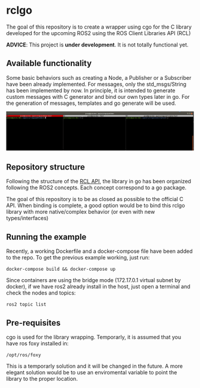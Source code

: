# rclgo

The goal of this repository is to create a wrapper using cgo for the C library developed for the upcoming ROS2 using the ROS Client Libraries API (RCL)

**ADVICE**: This project is **under development**. It is not totally functional yet.

## Available functionality

Some basic behaviors such as creating a Node, a Publisher or a Subscriber have been already implemented. For messages, only the std_msgs/String has been implemented by now. In principle, it is intended to generate custom messages with C generator and bind our own types later in go. For the generation of messages, templates and go generate will be used.

![snapshot](ros2go.gif)

## Repository structure
Following the structure of the [RCL API](http://docs.ros2.org/latest/api/rcl/index.html), the library in go has been organized following the ROS2 concepts. Each concept correspond to a go package.

The goal of this repository is to be as closed as possible to the official C API. When binding is complete, a good option would be to bind this rclgo library with more native/complex behavior (or even with new types/interfaces)

## Running the example
Recently, a working Dockerfile and a docker-compose file have been added to the repo. To get the previous example working, just run:

```
docker-compose build && docker-compose up 
```

Since containers are using the bridge mode (172.17.0.1 virtual subnet by docker), if we have ros2 already install in the host, just open a terminal and check the nodes and topics:

```
ros2 topic list
```

## Pre-requisites

cgo is used for the library wrapping. Temporarly, it is assumed that you have ros foxy installed in:

```
/opt/ros/foxy
```

This is a temporarly solution and it will be changed in the future. A more elegant solution would be to use an enviromental variable to point the library to the proper location.













